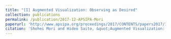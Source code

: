 ```yaml
---
title: "[I] Augmented Visualization: Observing as Desired"
collection: publications
permalink: /publication/2017-12-APSIPA-Mori
paperurl: 'http://www.apsipa.org/proceedings/2017/CONTENTS/papers2017/13DecWednesday/WP-01/WP-01.1.pdf'
citation: 'Shohei Mori and Hideo Saito, &quot;Augmented Visualization: Observing as Desired&quot; <i>Asia Pacific Signal and Information Processing Association Annual Summit and Conference (APSIPA ASC)</i>, (2017.12)'
---
```


<!--
externalurl: 'url'
paperurl: 'url'
youtubeurl: 'url'
presentationurl: 'url'
githuburl: 'url'
note: blah blah
-->